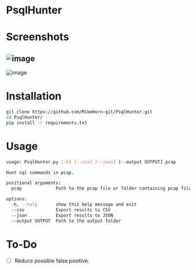 # PsqlHunter

# Screenshots
![image](https://github.com/MikeHorn-git/PsqlHunter/assets/123373126/491e7fb5-69df-4a07-a383-7f77f19e64f5)
-----
![image](https://github.com/MikeHorn-git/PsqlHunter/assets/123373126/174b650f-20cd-4c44-81b2-109ab9dc788c)


# Installation
```bash
git clone https://github.com/MikeHorn-git/PsqlHunter.git
cd PsqlHunter/
pip install -r requirements.txt
```

# Usage
```bash
usage: PsqlHunter.py [-h] [--csv] [--json] [--output OUTPUT] pcap

Hunt sql commands in pcap.

positional arguments:
  pcap             Path to the pcap file or folder containing pcap files

options:
  -h, --help       show this help message and exit
  --csv            Export results to CSV
  --json           Export results to JSON
  --output OUTPUT  Path to the output folder
```

# To-Do
- [ ] Reduce possible false positive.
